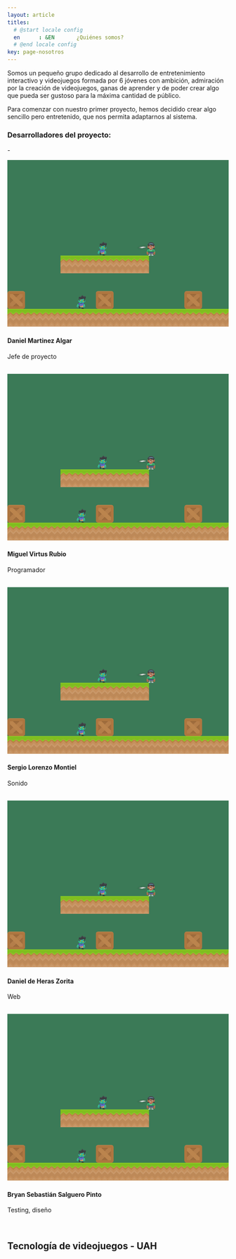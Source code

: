 ```yaml
---
layout: article
titles:
  # @start locale config
  en      : &EN       ¿Quiénes somos?
  # @end locale config
key: page-nosotros
---
```


Somos un pequeño grupo dedicado al desarrollo de entretenimiento interactivo y videojuegos formada por 6 jóvenes con ambición, admiración por la creación de videojuegos, ganas de aprender y de poder crear algo que pueda ser gustoso para la máxima cantidad de público.

Para comenzar con nuestro primer proyecto, hemos decidido crear algo sencillo pero entretenido, que nos permita adaptarnos al sistema.

### Desarrolladores del proyecto:

-<div class="item">
    <div class="item__image">
      <img class="image image--xl" src="prototipo1.png"/>
    </div>
    <div class="item__content">
      <div class="item__header">
        <h4>Daniel Martinez Algar</h4>
      </div>
      <div class="item__description">
        <p>Jefe de proyecto</p>
      </div>
    </div>
  </div>
  <br>
<div class="item">
    <div class="item__image">
      <img class="image image--xl" src="prototipo1.png"/>
    </div>
    <div class="item__content">
      <div class="item__header">
        <h4>Miguel Virtus Rubio</h4>
      </div>
      <div class="item__description">
        <p>Programador</p>
      </div>
    </div>
  </div>
  <br>
<div class="item">
    <div class="item__image">
      <img class="image image--xl" src="prototipo1.png"/>
    </div>
    <div class="item__content">
      <div class="item__header">
        <h4>Sergio Lorenzo Montiel</h4>
      </div>
      <div class="item__description">
        <p>Sonido</p>
      </div>
    </div>
  </div>
  <br>
<div class="item">
    <div class="item__image">
      <img class="image image--xl" src="prototipo1.png"/>
    </div>
    <div class="item__content">
      <div class="item__header">
        <h4>Daniel de Heras Zorita</h4>
      </div>
      <div class="item__description">
        <p>Web</p>
      </div>
    </div>
  </div>
  <br>
<div class="item">
    <div class="item__image">
      <img class="image image--xl" src="prototipo1.png"/>
    </div>
    <div class="item__content">
      <div class="item__header">
        <h4>Bryan Sebastián Salguero Pinto</h4>
      </div>
      <div class="item__description">
        <p>Testing, diseño</p>
      </div>
    </div>
  </div>
  <br>

## Tecnología de videojuegos - UAH